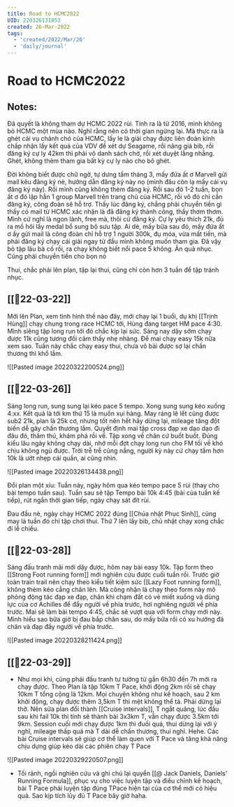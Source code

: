 ```yaml
---
title: Road to HCMC2022
UID: 220326131853
created: 26-Mar-2022
tags:
  - 'created/2022/Mar/26'
  - 'daily/journal'
---
```

# Road to HCMC2022

## Notes:
Đã quyết là không tham dự HCMC 2022 rùi. Tính ra là từ 2016, mình không bỏ HCMC một mùa nào. Nghĩ rằng nên có thời gian ngừng lại. Mà thực ra là ghét cái vụ chảnh chó của HCMC, lấy le là giải chạy được liên đoàn kinh chấp nhận lấy kết quả của VDV để xét dự Seagame, rồi nâng giá bib, rồi đăng ký cự ly 42km thì phải vô danh sách chờ, rồi xét duyệt lằng nhằng. Ghét, không thèm tham gia bất kỳ cự ly nào cho bõ ghét.

Đời không biết được chữ ngờ, tự dưng tầm tháng 3, mấy đứa ất ơ Marvell gửi mail kêu đăng ký nè, hướng dẫn đăng ký này nọ (mình đâu còn lạ mấy cái vụ đăng ký này). Rồi mình cũng không thèm đăng ký. Rồi sau đó 1-2 tuần, bọn ất ơ đó lập hẳn 1 group Marvell trên trang chủ của HCMC, rồi vô đó chỉ cần đăng ký, công đoàn sẽ hỗ trợ. Thấy lúc đăng ký, chẳng phải chuyển tiền gì thấy có mail từ HCMC xác nhận là đã đăng ký thành công, thấy thơm thơm. Mình cứ nghĩ là ngon lành, free mà, thôi cứ đăng ký. Cự ly  yêu thích 21k, đủ ra mồ hôi lấy medal bổ sung bộ sưu tập. Ai dè, mấy bữa sau đó, mấy đứa ất ơ ấy gửi mail là công đoàn chỉ hỗ trợ 1 người 300k, đụ móa, vừa mất tiền, mà phải đăng ký chạy cái giải ngay từ đầu mình không muốn tham gia. Đã vậy bỏ tập lâu bà cố rồi, ra chạy không biết nổi pace 5 không. Ăn quả nhục. Cũng phải chuyển tiền cho bọn nó

Thui, chắc phải lên plan, tập lại thui, cũng chỉ còn hơn 3 tuần để tập tránh nhục.

## [[📝22-03-22]]
Mới lên Plan, xem tình hình thế nào đây, mới chạy lại 1 buổi, dụ khị [[Trịnh Hùng]] chạy chung trong race HCMC tới, Hùng đang target HM pace 4:30. Mình siêng tập long run tới đó chắc kịp lại sức. Sáng nay dậy sớm chạy được 11k cũng tương đối cảm thấy nhẹ nhàng. Để mai chạy easy 15k nữa xem sao. Tuần này chắc chạy easy thui, chưa vô bài được sợ lại chấn thương thì khổ lắm.

![[Pasted image 20220322200524.png]]

## [[📝22-03-26]]
Sáng long run, sung sung lại kéo pace 5 tempo. Xong sung sung kéo xuống 4:xx. Kết quả là tới km thứ 15 là muốn xụi hàng. May ráng lê lết cũng được sub2 21k, plan là 25k cơ, nhưng tốt nên hết hãy dừng lại, mileage tăng đột biến dễ gây chấn thương lắm. Quyết định mai tập cross đạp xe dạo dạo đi đâu đó, thăm thú, khám phá rồi về. Tập xong về chân cứ buốt buốt. Đúng kiểu lâu ngày không chạy dài, nhớ mỗi đợt chạy long run cho FM tối về khó chịu không ngủ được. Trời trễ trễ cũng nắng, người kỳ này cứ chạy tầm hơn 10k là ướt nhẹp cái quần, ai cũng nhìn.

![[Pasted image 20220326134438.png]]

Đổi plan một xíu: Tuần này, ngày hôm qua kéo tempo pace 5 rùi (thay cho bài tempo tuần sau). Tuần sau sẽ tập Tempo bài 10k 4:45 (bài của tuần kế tiếp), rút ngắn thời gian tiếp, ngày chạy sát đít rùi.

Đau đầu nè, ngày chạy HCMC 2022 đúng [[Chúa nhật Phục Sinh]], cũng may là tuần đó chỉ tập chơi thui. Thứ 7 lên lấy bib, chủ nhật chạy xong chắc đi lễ chiều.

## [[📝22-03-28]]
Sáng đấu tranh mãi mới dậy được, hôm nay bài easy 10k. Tập form theo [[Strong Foot running form]] mới nghiên cứu được cuối tuần rồi. Trước giờ toàn train trail nên chạy theo kiểu tiết kiệm sức [[Lazy Foot running form]], không thèm kéo cẳng chân lên. Mà công nhận là chạy theo form này mô phỏng động tác đạp xe đạp, chân khi chạm đất có vẻ miết xuống và dùng lực của cơ Achilles để đẩy người về phía trước, hơi nghiêng người về phía trước. Mai sẽ làm bài tempo 4:45, chắc sẽ vượt qua với form chạy mới này. Mình hiểu sao bữa giờ bị đau bắp chân sau, do mấy bữa rồi có xu hướng đá chân và đạp đẩy người về phía trước.

![[Pasted image 20220328211424.png]]

## [[📝22-03-29]]
- Như mọi khi, cũng phải đấu tranh tư tưởng từ gần 6h30 đến 7h mới ra chạy được. Theo Plan là tập 10km T Pace, khởi động 2km rồi sẽ chạy 10km T tổng cộng là 12km. Mọi chuyện không như kế hoạch, sau 2 km khởi động, chạy được thêm 3,5km T thì mệt không thể tả. Phải dừng lại thở. Nên sửa plan đổi thành [[Cruise intervals]], T ngắt quãng, lúc đầu sau khi fail 10k thì tính sẽ thành bài 3x3km T, vẫn chạy được 3.5km tới 9km. Session cuối mới chạy được 1km thì đuối quá, thui dừng lại với ý nghĩ, mileage thấp quá mà T dài dễ chấn thương, thui nghỉ. Hehe. Các bài Cruise intervals sẽ giúp cơ thể làm quen với T Pace và tăng khả năng chịu dựng giúp kéo dài các phiên chạy T Pace

![[Pasted image 20220329220507.png]]

- Tối rảnh, ngồi nghiên cứu và ghi chú lại quyển [[@ Jack Daniels, Daniels' Running Formula]], phục vụ cho việc luyện tập và điều chỉnh kế hoạch, bài T Pace phải luyện tập đúng TPace hiện tại của cơ thể mới có hiệu quả. Sao kịp tích lũy đủ T Pace bây giờ haha.

